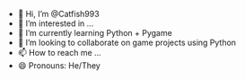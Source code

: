 - 👋 Hi, I’m @Catfish993
- 👀 I’m interested in ...
- 🌱 I’m currently learning Python + Pygame
- 💞️ I’m looking to collaborate on game projects using Python
- 📫 How to reach me ...
- 😄 Pronouns: He/They


<!---
Catfish993/Catfish993 is a ✨ special ✨ repository because its `README.md` (this file) appears on your GitHub profile.
You can click the Preview link to take a look at your changes.
--->
